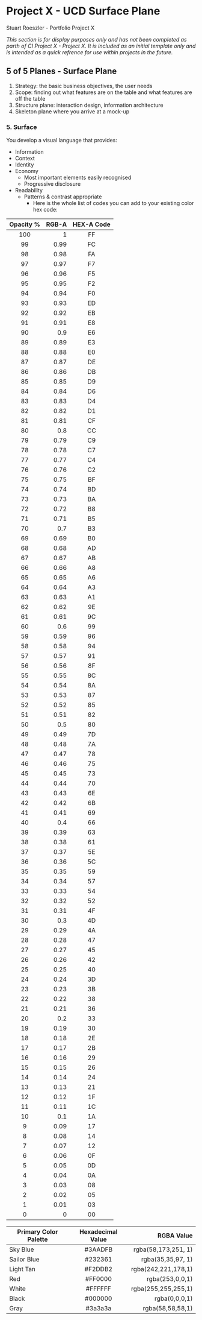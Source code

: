 # Project X - UCD Surface Plane
Stuart Roeszler - Portfolio Project X

_This section is for display purposes only and has not been completed as parth of CI Project X - Project X. It is included as an initial template only and is intended as a quick refrence for use within projects in the future._

## 5 of 5 Planes - Surface Plane

1. Strategy: the basic business objectives, the user needs
2. Scope: finding out what features are on the table and what features are off the table
3. Structure plane: interaction design, information architecture
4. Skeleton plane where you arrive at a mock-up

### 5. Surface

You develop a visual language that provides:
- Information
- Context
- Identity
- Economy
  - Most important elements easily recognised
  - Progressive disclosure
- Readability 
  - Patterns & contrast appropriate
    - Here is the whole list of codes you can add to your existing color hex code: 

| Opacity % | RGB-A | HEX-A Code | 
| :-: | -: | :-: |
100 | 1 | FF
99  | 0.99 | FC
98 | 0.98 | FA
97 | 0.97 | F7
96 | 0.96 | F5
95 | 0.95 | F2
94 | 0.94 | F0
93 | 0.93 | ED
92 | 0.92 | EB
91 | 0.91 | E8
90 | 0.9  | E6
89 | 0.89 | E3
88 | 0.88 | E0
87 | 0.87 | DE
86 | 0.86 | DB
85 | 0.85 | D9
84 | 0.84 | D6
83 | 0.83 | D4
82 | 0.82 | D1
81 | 0.81 | CF
80 | 0.8  | CC
79 | 0.79 | C9
78 | 0.78 | C7
77 | 0.77 | C4
76 | 0.76 | C2
75 | 0.75 | BF
74 | 0.74 | BD
73 | 0.73 | BA
72 | 0.72 | B8
71 | 0.71 | B5
70 | 0.7 | B3
69 | 0.69 | B0
68 | 0.68 | AD
67 | 0.67 | AB
66 | 0.66 | A8
65 | 0.65 | A6
64 | 0.64 | A3
63 | 0.63 | A1
62 | 0.62 | 9E
61 | 0.61 | 9C
60 | 0.6 | 99
59 | 0.59 | 96
58 | 0.58 | 94
57 | 0.57 | 91
56 | 0.56 | 8F
55 | 0.55 | 8C
54 | 0.54 | 8A
53 | 0.53 | 87
52 | 0.52 | 85
51 | 0.51 | 82
50 | 0.5  | 80
49 | 0.49 | 7D
48 | 0.48 | 7A
47 | 0.47 | 78
46 | 0.46 | 75
45 | 0.45 | 73
44 | 0.44 | 70
43 | 0.43 | 6E
42 | 0.42 | 6B
41 | 0.41 | 69
40 | 0.4  | 66
39 | 0.39 | 63
38 | 0.38 | 61
37 | 0.37 | 5E
36 | 0.36 | 5C
35 | 0.35 | 59
34 | 0.34 | 57
33 | 0.33 | 54
32 | 0.32 | 52
31 | 0.31 | 4F
30 | 0.3  | 4D
29 | 0.29 | 4A
28 | 0.28 | 47
27 | 0.27 | 45
26 | 0.26 | 42
25 | 0.25 | 40
24 | 0.24 | 3D
23 | 0.23 | 3B
22 | 0.22 | 38
21 | 0.21 | 36
20 | 0.2 | 33
19 | 0.19 | 30
18 | 0.18 | 2E
17 | 0.17 | 2B
16 | 0.16 | 29
15 | 0.15 | 26
14 | 0.14 | 24
13 | 0.13 | 21
12 | 0.12 | 1F
11 | 0.11 | 1C
10 | 0.1 | 1A
9  | 0.09 | 17
8  | 0.08 | 14
7  | 0.07 | 12
6  | 0.06 | 0F
5  | 0.05 | 0D
4  | 0.04 | 0A
3  | 0.03 | 08
2  | 0.02 | 05
1  | 0.01 | 03
0  | 0 | 00

| Primary Color Palette | Hexadecimal Value | RGBA Value  |
  | - |:-:| -:|
  | Sky Blue | #3AADFB | rgba(58,173,251, 1) |
  | Sailor Blue | #232361 | rgba(35,35,97, 1) |
  | Light Tan | #F2DDB2 | rgba(242,221,178,1) |
  | Red | #FF0000 | rgba(253,0,0,1) |
  | White | #FFFFFF | rgba(255,255,255,1) |
  | Black | #000000 | rgba(0,0,0,1) |
  | Gray | #3a3a3a | rgba(58,58,58,1) |